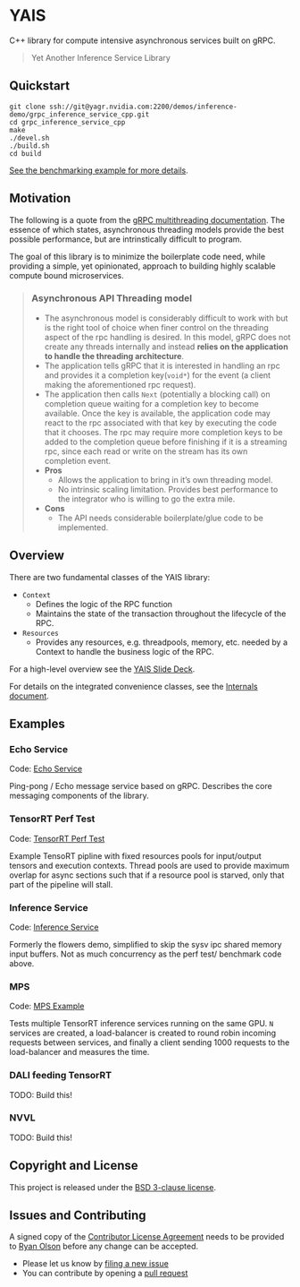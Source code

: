# YAIS

C++ library for compute intensive asynchronous services built on gRPC.

> Yet Another Inference Service Library

## Quickstart

```
git clone ssh://git@yagr.nvidia.com:2200/demos/inference-demo/grpc_inference_service_cpp.git
cd grpc_inference_service_cpp
make
./devel.sh
./build.sh
cd build
```

[See the benchmarking example for more details](src/Examples/01_Benchmark/README.md).


## Motivation

The following is a quote from the [gRPC multithreading documentation](https://github.com/grpc/grpc/pull/10919/files).
The essence of which states, asynchronous threading models provide the best possible performance, but are intrinstically difficult to program.

The goal of this library is to minimize the boilerplate code need, while providing a simple, yet opinionated, approach
to building highly scalable compute bound microservices.

>### Asynchronous API Threading model
>  * The asynchronous model is considerably difficult to work with but is the right tool of choice when finer control on the threading aspect of the rpc handling is desired. In this model, gRPC does not create any threads internally and instead __relies on the application to handle the threading architecture__. 
>  * The application tells gRPC that it is interested in handling an rpc and provides it a completion key(`void*`) for the event (a client making the aforementioned rpc request).
>  * The application then calls `Next` (potentially a blocking call) on completion queue waiting for a completion key to become available. Once the key is available, the application code may react to the rpc associated with that key by executing the code that it chooses. The rpc may require more completion keys to be added to the completion queue before finishing if it is a streaming rpc, since each read or write on the stream has its own completion event.
>  * **Pros**
>    * Allows the application to bring in it’s own threading model.
>    * No intrinsic scaling limitation. Provides best performance to the integrator who is willing to go the extra mile.
>  * **Cons**
>    * The API needs considerable boilerplate/glue code to be implemented. 

## Overview

There are two fundamental classes of the YAIS library:
  * `Context`
    * Defines the logic of the RPC function
    * Maintains the state of the transaction throughout the lifecycle of the RPC. 
  * `Resources`
    * Provides any resources, e.g. threadpools, memory, etc. needed by
      a Context to handle the business logic of the RPC.

For a high-level overview see the [YAIS Slide Deck](https://docs.google.com/presentation/d/1n0g082jMJfq72dxbef9bThn4mQbzWKG6TzirJIuCEjE/edit?usp=sharing).

For details on the integrated convenience classes, see the [Internals document](docs/Internals.md). 

## Examples

### Echo Service

Code: [Echo Service](src/Examples/00_Echo)

Ping-pong / Echo message service based on gRPC.  Describes the core messaging components of the
library.

### TensorRT Perf Test

Code: [TensorRT Perf Test](src/Examples/01_Benchmark)

Example TensoRT pipline with fixed resources pools for input/output tensors and execution
contexts.  Thread pools are used to provide maximum overlap for async sections such that 
if a resource pool is starved, only that part of the pipeline will stall.

### Inference Service

Code: [Inference Service](src/Examples/02_Flowers)

Formerly the flowers demo, simplified to skip the sysv ipc shared memory input buffers.  Not as much
concurrency as the perf test/ benchmark code above.

### MPS

Code: [MPS Example](src/Examples/98_MPS)

Tests multiple TensorRT inference services running on the same GPU. `N` services are created, a
load-balancer is created to round robin incoming requests between services, and finally a client
sending 1000 requests to the load-balancer and measures the time.

### DALI feeding TensorRT

TODO: Build this!

### NVVL

TODO: Build this!

## Copyright and License

This project is released under the [BSD 3-clause license](LICENSE).

## Issues and Contributing

A signed copy of the [Contributor License Agreement](CLA) needs to be provided to <a href="mailto:rolson@nvidia.com">Ryan Olson</a> before any change can be accepted.

* Please let us know by [filing a new issue](https://github.com/NVIDIA/YAIS/issues/new)
* You can contribute by opening a [pull request](https://help.github.com/articles/using-pull-requests/)
